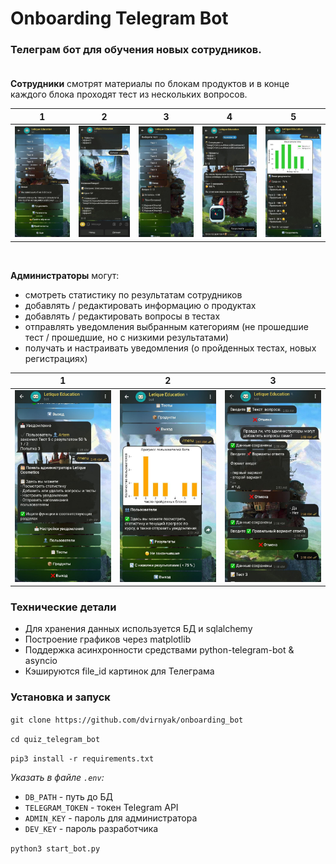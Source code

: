 # Onboarding Telegram Bot

### Телеграм бот для обучения новых сотрудников. <br><br>
**Сотрудники** смотрят материалы по блокам продуктов 
и в конце каждого блока проходят тест из нескольких вопросов.

1 | 2 | 3 | 4 | 5
:--:|:--:|:--:|:--:|:--:
![user_screenshot_1.jpg](docs%2Fuser_screenshot_1.jpg)|![user_screenshot_2.jpg](docs%2Fuser_screenshot_2.jpg)|![user_screenshot_3.jpg](docs%2Fuser_screenshot_3.jpg)|![user_screenshot_4.jpg](docs%2Fuser_screenshot_4.jpg)|![user_screenshot_5.jpg](docs%2Fuser_screenshot_5.jpg)

<br>

**Администраторы** могут:
- смотреть статистику по результатам сотрудников
- добавлять / редактировать информацию о продуктах
- добавлять / редактировать вопросы в тестах
- отправлять уведомления выбранным категориям (не прошедшие тест / прошедшие, но с низкими результатами)
- получать и настраивать уведомления (о пройденных тестах, новых регистрациях)

1 |                            2                             | 3
:--:|:--------------------------------------------------------:|:--:
![admin_screenshot_1.jpg](docs%2Fadmin_screenshot_1.jpg)| ![admin_screenshot_2.jpg](docs%2Fadmin_screenshot_2.jpg) |![admin_screenshot_3.jpg](docs%2Fadmin_screenshot_3.jpg)


### Технические детали

- Для хранения данных используется БД и sqlalchemy
- Построение графиков через matplotlib
- Поддержка асинхронности средствами python-telegram-bot & asyncio
- Кэшируются file_id картинок для Телеграма

### Установка и запуск
`git clone https://github.com/dvirnyak/onboarding_bot`

`cd quiz_telegram_bot`

`pip3 install -r requirements.txt`

*Указать в файле `.env`:*
- `DB_PATH` - путь до БД
- `TELEGRAM_TOKEN` - токен Telegram API
- `ADMIN_KEY` - пароль для администратора
- `DEV_KEY` - пароль разработчика

`python3 start_bot.py`
